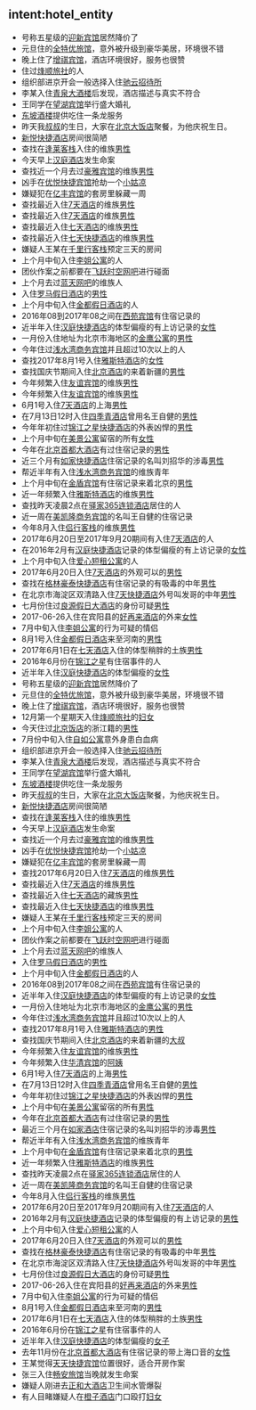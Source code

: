 ## intent:hotel_entity
- 号称五星级的[迎新宾馆](hotel)居然降价了  <!--- Square brackets contain the value of entity while the text inside the parentheses is a a label of the entity -->
- 元旦住的[全特优旅馆](hotel)，意外被升级到豪华美居，环境很不错
- 晚上住了[增祺宾馆](hotel)，酒店环境很好，服务也很赞
- 住过[烽顺旅社](hotel)的人
- 组织部进京开会一般选择入住[驰云招待所](hotel)
- 李某入住[青泉大酒楼](hotel)后发现，酒店描述与真实不符合
- 王同学在[望湖宾馆](hotel)举行盛大婚礼
- [东坡酒楼](hotel)提供吃住一条龙服务
- 昨天我[叔叔](gender:男)的生日，大家在[北京大饭店](hotel)聚餐，为他庆祝生日。
- [新悦快捷酒店](hotel)房间很简陋
- 查找在[逢莱客栈](hotel)入住的维族[男性](gender:男)
- 今天早上[汉庭酒店](hotel)发生命案
- 查找近一个月去过[豪雅宾馆](hotel)的维族[男性](gender:男)
- 凶手在[优悦快捷宾馆](hotel)抢劫一个[小姑凉](gender:女)
- 嫌疑犯在[亿丰宾馆](hotel)的套房里躲藏一周
- 查找最近入住[7天酒店](hotel)的维族[男性](gender:男)
- 查找最近入住[7天酒店](hotel)的维族[男性](gender:男)
- 查找最近入住[七天酒店](hotel)的维族[男性](gender:男)
- 查找最近入住[七天快捷酒店](hotel)的维族[男性](gender:男)
- 嫌疑人王某在[千里行客栈](hotel)预定三天的房间
- 上个月中旬入住[李姐公寓](hotel)的人
- 团伙作案之前都要在[飞跃时空网吧](hotel)进行碰面
- 上个月去过[蓝天网吧](hotel)的维族人
- 入住[罗马假日酒店](hotel)的[男性](gender:男)
- 上个月中旬入住[金都假日酒店](hotel)的人
- 2016年08到2017年08之间在[西苑宾馆](hotel)有住宿记录的
- 近半年入住[汉庭快捷酒店](hotel)的体型偏瘦的有上访记录的[女性](gender:女)
- 一月份入住地址为北京市海地区的[金鹰公寓](hotel)的[男性](gender:男)
- 今年住过[浅水湾商务宾馆](hotel)并且超过10次以上的人
- 查找2017年8月1号入住[雅斯特酒店](hotel)的[女性](gender:女)
- 查找国庆节期间入住[北京酒店](hotel)的来着新疆的[男性](gender:男)
- 今年频繁入住[友谊宾馆](hotel)的维族[男性](gender:男)
- 今年频繁入住[友谊宾馆](hotel)的维族[男性](gender:男)
- 6月1号入住[7天酒店](hotel)的上海[男性](gender:男)
- 在7月13日12时入住[四季青酒店](hotel)曾用名王自健的[男性](gender:男)
- 今年年初住过[锦江之星快捷酒店](hotel)的外表凶悍的[男性](gender:男)
- 上个月中旬在[美景公寓](hotel)留宿的所有[女性](gender:女)
- 今年在[北京首都大酒店](hotel)有过住宿记录的[男性](gender:男)
- 近三个月有[如家快捷酒店](hotel)住宿记录的名叫刘招华的涉毒[男性](gender:男)
- 帮近半年有入住[浅水湾商务宾馆](hotel)的维族青年
- 上个月中旬在[金盾宾馆](hotel)有住宿记录来着北京的[男性](gender:男)
- 近一年频繁入住[雅斯特酒店](hotel)的维族[男性](gender)
- 查找昨天凌晨2点在[驿家365连锁酒店](hotel)居住的人
- 近一周在[美凯隆商务宾馆](hotel)的名叫王自健的住宿记录
- 今年8月入住[侣行客栈](hotel)的维族[男性](gender:男)
- 2017年6月20日至2017年9月20期间有入住[7天酒店](hotel)的人
- 在2016年2月有[汉庭快捷酒店](hotel)记录的体型偏瘦的有上访记录的[女性](gender:女)
- 上个月中旬入住[爱心短租公寓](hotel)的人
- 2017年6月20日入住[7天酒店](hotel)的外观可以的[男性](gender:男)
- 查找在[格林豪泰快捷酒店](hotel)有住宿记录的有吸毒的中年[男性](gender:男)
- 在北京市海淀区双清路入住[7天快捷酒店](hotel)外号叫发哥的中年[男性](gender:男)
- 七月份住过[良源假日大酒店](hotel)的身份可疑[男性](gender:男)
- 2017-06-26入住在宾阳县的[好再来酒店](hotel)的外来[女性](gender:女)
- 7月中旬入住[李姐公寓](hotel)的行为可疑的情侣
- 8月1号入住[金都假日酒店](hotel)来至河南的[男性](gender:男)
- 2017年6月1日在[七天酒店](hotel)入住的体型稍胖的土族[男性](gender:男)
- 2016年6月份在[锦江之星](hotel)有住宿事件的人
- 近半年入住[汉庭快捷酒店](hotel)的体型偏瘦的[女性](gender:女)
- 号称五星级的[迎新宾馆](hotel)居然降价了  <!--- Square brackets contain the value of entity while the text inside the parentheses is a a label of the entity -->
- 元旦住的[全特优旅馆](hotel)，意外被升级到豪华美居，环境很不错
- 晚上住了[增祺宾馆](hotel)，酒店环境很好，服务也很赞
- 12月第一个星期天入住[烽顺旅社](hotel)的[妇女](gender:女)
- 今天住过[北京饭店](hotel)的浙江籍的[男性](gender:男)
- 7月份中旬入住[自如公寓](hotel)意外身患白血病
- 组织部进京开会一般选择入住[驰云招待所](hotel)
- 李某入住[青泉大酒楼](hotel)后发现，酒店描述与真实不符合
- 王同学在[望湖宾馆](hotel)举行盛大婚礼
- [东坡酒楼](hotel)提供吃住一条龙服务
- 昨天[叔叔](gender:男)的生日，大家在[北京大饭店](hotel)聚餐，为他庆祝生日。
- [新悦快捷酒店](hotel)房间很简陋
- 查找在[逢莱客栈](hotel)入住的维族[男性](gender:男)
- 今天早上[汉庭酒店](hotel)发生命案
- 查找近一个月去过[豪雅宾馆](hotel)的维族[男性](gender:男)
- 凶手在[优悦快捷宾馆](hotel)抢劫一个[小姑凉](gender:女)
- 嫌疑犯在[亿丰宾馆](hotel)的套房里躲藏一周
- 查找2017年6月20日入住[7天酒店](hotel)的维族[男性](gender:男)
- 查找最近入住[7天酒店](hotel)的维族[男性](gender:男)
- 查找最近入住[七天酒店](hotel)的藏族[男性](gender:男)
- 查找最近入住[七天快捷酒店](hotel)的维族[男性](gender:男)
- 嫌疑人王某在[千里行客栈](hotel)预定三天的房间
- 上个月中旬入住[李姐公寓](hotel)的人
- 团伙作案之前都要在[飞跃时空网吧](hotel)进行碰面
- 上个月去过[蓝天网吧](hotel)的维族人
- 入住[罗马假日酒店](hotel)的[男性](gender:男)
- 上个月中旬入住[金都假日酒店](hotel)的人
- 2016年08到2017年08之间在[西苑宾馆](hotel)有住宿记录的
- 近半年入住[汉庭快捷酒店](hotel)的体型偏瘦的有上访记录的[女性](gender:女)
- 一月份入住地址为北京市海地区的[金鹰公寓](hotel)的[男性](gender:男)
- 今年住过[浅水湾商务宾馆](hotel)并且超过10次以上的人
- 查找2017年8月1号入住[雅斯特酒店](hotel)的[男性](gender:男)
- 查找国庆节期间入住[北京酒店](hotel)的来着新疆的[大叔](gender:男)
- 今年频繁入住[友谊宾馆](hotel)的维族[男性](gender:男)
- 今年频繁入住[华清宾馆](hotel)的[阿姨](gender:女)
- 6月1号入住[7天酒店](hotel)的上海[男性](gender:男)
- 在7月13日12时入住[四季青酒店](hotel)曾用名王自健的[男性](gender:男)
- 今年年初住过[锦江之星快捷酒店](hotel)的外表凶悍的[男性](gender:男)
- 上个月中旬在[美景公寓](hotel)留宿的所有[男性](gender:男)
- 今年在[北京首都大酒店](hotel)有过住宿记录的[男性](gender:男)
- 最近三个月在[如家酒店](hotel)住宿记录的名叫刘招华的涉毒[男性](gender:男)
- 帮近半年有入住[浅水湾商务宾馆](hotel)的维族青年
- 上个月中旬在[金盾宾馆](hotel)有住宿记录来着北京的[男性](gender:男)
- 近一年频繁入住[雅斯特酒店](hotel)的维族[男性](gender:男)
- 查找昨天凌晨2点在[驿家365连锁酒店](hotel)居住的人
- 近一周在[美凯隆商务宾馆](hotel)的名叫王自健的住宿记录
- 今年8月入住[侣行客栈](hotel)的维族[男性](gender:男)
- 2017年6月20日至2017年9月20期间有入住[7天酒店](hotel)的人
- 2016年2月有[汉庭快捷酒店](hotel)记录的体型偏瘦的有上访记录的[男性](gender:男)
- 上个月中旬入住[爱心短租公寓](hotel)的人
- 2017年6月20日入住[7天酒店](hotel)的外观可以的[男性](gender:男)
- 查找在[格林豪泰快捷酒店](hotel)有住宿记录的有吸毒的中年[男性](gender:男)
- 在北京市海淀区双清路入住[7天快捷酒店](hotel)外号叫发哥的中年[男性](gender:男)
- 七月份住过[良源假日大酒店](hotel)的身份可疑[男性](gender:男)
- 2017-06-26入住在宾阳县的[好再来酒店](hotel)的外来[男性](gender:男)
- 7月中旬入住[李姐公寓](hotel)的行为可疑的情侣
- 8月1号入住[金都假日酒店](hotel)来至河南的[男性](gender:男)
- 2017年6月1日在[七天酒店](hotel)入住的体型稍胖的土族[男性](gender:男)
- 2016年6月份在[锦江之星](hotel)有住宿事件的人
- 近半年入住[汉庭快捷酒店](hotel)的体型偏瘦的[女子](gender:女)
- 去年11月份在[北京首都大酒店](hotel)有住宿记录的带上海口音的[女性](gender:女)
- 王某觉得[天天快捷宾馆](hotel)位置很好，适合开房作案
- 张三入住[畅安旅馆](hotel)当晚就发生命案
- 嫌疑人刚进去[正和大酒店](hotel)卫生间水管爆裂
- 有人目睹嫌疑人在[橙子酒店](hotel)门口殴打[妇女](gender:女)
